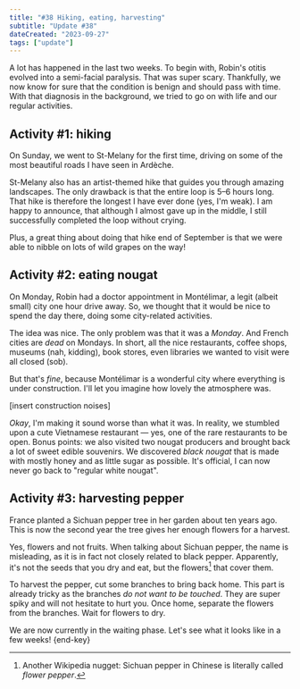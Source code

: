```yaml
---
title: "#38 Hiking, eating, harvesting"
subtitle: "Update #38"
dateCreated: "2023-09-27"
tags: ["update"]
---
```


A lot has happened in the last two weeks. To begin with, Robin's otitis evolved into a semi-facial paralysis. That was super scary. Thankfully, we now know for sure that the condition is benign and should pass with time. With that diagnosis in the background, we tried to go on with life and our regular activities.

## Activity \#1: hiking

On Sunday, we went to St-Melany for the first time, driving on some of the most beautiful roads I have seen in Ardèche.

St-Melany also has an artist-themed hike that guides you through amazing landscapes. The only drawback is that the entire loop is 5–6 hours long. That hike is therefore the longest I have ever done (yes, I'm weak). I am happy to announce, that although I almost gave up in the middle, I still successfully completed the loop without crying.

Plus, a great thing about doing that hike end of September is that we were able to nibble on lots of wild grapes on the way!

## Activity \#2: eating nougat

On Monday, Robin had a doctor appointment in Montélimar, a legit (albeit small) city one hour drive away. So, we thought that it would be nice to spend the day there, doing some city-related activities.

The idea was nice. The only problem was that it was a _Monday_. And French cities are _dead_ on Mondays. In short, all the nice restaurants, coffee shops, museums (nah, kidding), book stores, even libraries we wanted to visit were all closed (sob).

But that's _fine_, because Montélimar is a wonderful city where everything is under construction. I'll let you imagine how lovely the atmosphere was.

[insert construction noises]

_Okay_, I'm making it sound worse than what it was. In reality, we stumbled upon a cute Vietnamese restaurant — yes, one of the rare restaurants to be open. Bonus points: we also visited two nougat producers and brought back a lot of sweet edible souvenirs. We discovered _black nougat_ that is made with mostly honey and as little sugar as possible. It's official, I can now never go back to "regular white nougat".

## Activity \#3: harvesting pepper

France planted a Sichuan pepper tree in her garden about ten years ago. This is now the second year the tree gives her enough flowers for a harvest.

Yes, flowers and not fruits. When talking about Sichuan pepper, the name is misleading, as it is in fact not closely related to black pepper. Apparently, it's not the seeds that you dry and eat, but the flowers[^1] that cover them.

To harvest the pepper, cut some branches to bring back home. This part is already tricky as the branches _do not want to be touched_. They are super spiky and will not hesitate to hurt you. Once home, separate the flowers from the branches. Wait for flowers to dry.

We are now currently in the waiting phase. Let's see what it looks like in a few weeks! {end-key}

[^1]: Another Wikipedia nugget: Sichuan pepper in Chinese is literally called _flower pepper_.
